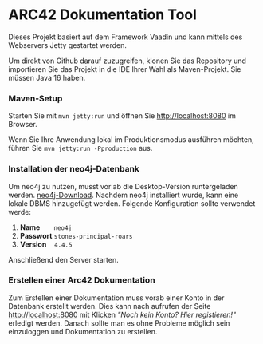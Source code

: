 # ARC42 Dokumentation Tool

Dieses Projekt basiert auf dem Framework Vaadin und kann mittels des Webservers Jetty gestartet werden.



Um direkt von Github darauf zuzugreifen, klonen Sie das Repository und importieren Sie das Projekt in die IDE Ihrer Wahl als Maven-Projekt. Sie müssen Java 16 haben.

### Maven-Setup
Starten Sie mit `mvn jetty:run` und öffnen Sie [http://localhost:8080](http://localhost:8080) im Browser.

Wenn Sie Ihre Anwendung lokal im Produktionsmodus ausführen möchten, führen Sie `mvn jetty:run -Pproduction` aus.


### Installation der neo4j-Datenbank

Um neo4j zu nutzen, musst vor ab die Desktop-Version runtergeladen werden. [neo4j-Download](
https://neo4j.com/download-center/#desktop).
Nachdem neo4j installiert wurde, kann eine lokale DBMS hinzugefügt werden. Folgende Konfiguration sollte verwendet werde:
1. **Name** &nbsp;&nbsp;&nbsp;&nbsp;&nbsp;     `neo4j`
2. **Passwort**    `stones-principal-roars`
3. **Version** &nbsp;&nbsp; `4.4.5`

Anschließend den Server starten. 


### Erstellen einer Arc42 Dokumentation
Zum Erstellen einer Dokumentation muss vorab einer Konto in der Datenbank erstellt werden. Dies kann nach aufrufen der Seite  [http://localhost:8080](http://localhost:8080) mit Klicken _"Noch kein Konto? Hier registieren!"_ erledigt werden. Danach sollte man es ohne Probleme möglich sein einzuloggen und Dokumentation zu erstellen.  
